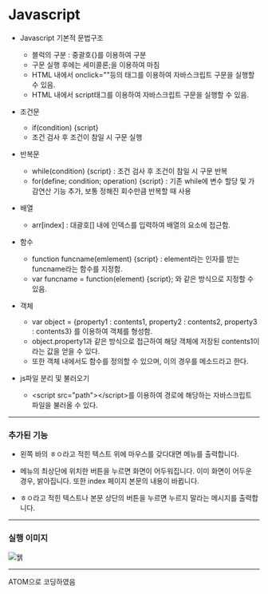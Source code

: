 # Javascript

- Javascript 기본적 문법구조   
  + 블럭의 구분 : 중괄호{}를 이용하여 구분   
  + 구문 실행 후에는 세미콜론;을 이용하여 마침   
  + HTML 내에서 onclick=""등의 태그를 이용하여 자바스크립트 구문을 실행할 수 있음.   
  + HTML 내에서 script태그를 이용하여 자바스크립트 구문을 실행할 수 있음.   
   
- 조건문   
  + if(condition) {script}   
  + 조건 검사 후 조건이 참일 시 구문 실행    
   
- 반복문   
  + while(condition) {script} : 조건 검사 후 조건이 참일 시 구문 반복   
  + for(define; condition; operation) {script} : 기존 while에 변수 할당 및 가감연산 기능 추가, 보통 정해진 회수만큼 반복할 때 사용   
    
- 배열    
  + arr[index] : 대괄호[] 내에 인덱스를 입력하여 배열의 요소에 접근함.   
  
- 함수   
  + function funcname(emlement) {script} : element라는 인자를 받는 funcname라는 함수를 지정함.
  + var funcname = function(element) {script}; 와 같은 방식으로 지정할 수 있음.
   
- 객체   
  + var object = {property1 : contents1, property2 : contents2, property3 : contents3} 를 이용하여 객체를 형성함.
  + object.property1과 같은 방식으로 접근하여 해당 객체에 저장된 contents1이라는 값을 얻을 수 있다.
  + 또한 객체 내에서도 함수를 정의할 수 있으며, 이의 경우를 메소드라고 한다.
  
- js파일 분리 및 불러오기
  + &lt;script src="path">&lt;/script>를 이용하여 경로에 해당하는 자바스크립트 파일을 불러올 수 있다.

----------------------
### 추가된 기능

- 왼쪽 바의 ㅎㅇ라고 적힌 텍스트 위에 마우스를 갖다대면 메뉴를 출력합니다.   
   
- 메뉴의 최상단에 위치한 버튼을 누르면 화면이 어두워집니다. 이미 화면이 어두운 경우, 밝아집니다. 또한 index 페이지 본문의 내용이 바뀝니다.   
   
- ㅎㅇ라고 적힌 텍스트나 본문 상단의 버튼을 누르면 누르지 말라는 메시지를 출력합니다.   

----------------------
### 실행 이미지

![웱](https://raw.githubusercontent.com/junhyuk0801/WebStudy/master/Javascript/runcapture.JPG)   

----------------------

ATOM으로 코딩하였음
